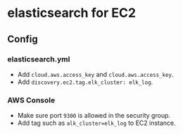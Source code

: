 # elasticsearch for EC2

## Config
### elasticsearch.yml
 * Add `cloud.aws.access_key` and `cloud.aws.access_key`.
 * Add `discovery.ec2.tag.elk_cluster: elk_log`.

### AWS Console
 * Make sure port `9300` is allowed in the security group.
 * Add tag such as `alk_cluster=elk_log` to EC2 instance.
